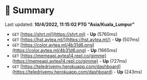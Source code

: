 # 📖 Summary
Last updated: **10/4/2022, 11:15:02 PTG "Asia/Kuala_Lumpur"**

- `GET` [https://shrt.ml](https://shrt.ml) - **Up** (5760ms)
- `GET` [https://hst.aytea.ml/](https://hst.aytea.ml/) - **Up** (507ms)
- `GET` [https://color.aytea.ml/4b31d6.png](https://color.aytea.ml/4b31d6.png) - **Up** (1665ms)
- `GET` [https://memeapi.aytea14.repl.co/gimme](https://memeapi.aytea14.repl.co/gimme) - **Up** (727ms)
- `GET` [https://teledrivemy.herokuapp.com/dashboard](https://teledrivemy.herokuapp.com/dashboard) - **Up** (243ms)
